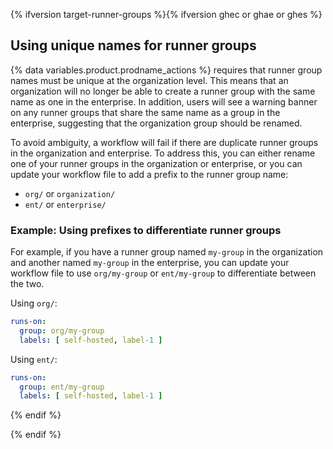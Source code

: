 
{% ifversion target-runner-groups %}{% ifversion ghec or ghae or ghes %}
## Using unique names for runner groups

{% data variables.product.prodname_actions %} requires that runner group names must be unique at the organization level. This means that an organization will no longer be able to create a runner group with the same name as one in the enterprise. In addition, users will see a warning banner on any runner groups that share the same name as a group in the enterprise, suggesting that the organization group should be renamed.

To avoid ambiguity, a workflow will fail if there are duplicate runner groups in the organization and enterprise. To address this, you can either rename one of your runner groups in the organization or enterprise, or you can update your workflow file to add a prefix to the runner group name:

- `org/` or `organization/`
- `ent/` or `enterprise/`

### Example: Using prefixes to differentiate runner groups

For example, if you have a runner group named `my-group` in the organization and another named `my-group` in the enterprise, you can update your workflow file to use `org/my-group` or `ent/my-group` to differentiate between the two.

Using `org/`:

```yaml
runs-on:
  group: org/my-group
  labels: [ self-hosted, label-1 ]
```

Using `ent/`:

```yaml
runs-on:
  group: ent/my-group
  labels: [ self-hosted, label-1 ]
```

{% endif %}

{% endif %}
